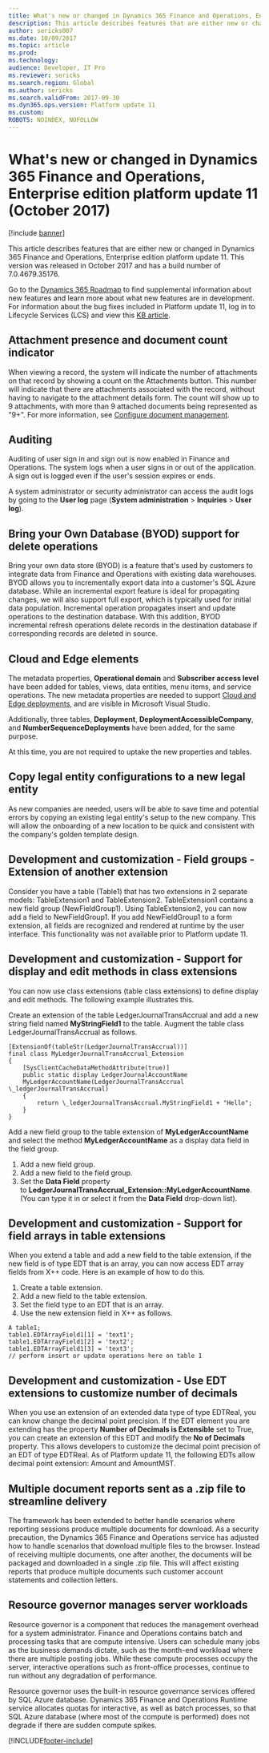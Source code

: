 ```yaml
---
title: What's new or changed in Dynamics 365 Finance and Operations, Enterprise edition platform update 11 (October 2017)
description: This article describes features that are either new or changed in Dynamics 365 Finance and Operations, Enterprise edition platform update 11. This version was released in October 2017.
author: sericks007
ms.date: 10/09/2017
ms.topic: article
ms.prod: 
ms.technology: 
audience: Developer, IT Pro
ms.reviewer: sericks
ms.search.region: Global
ms.author: sericks
ms.search.validFrom: 2017-09-30
ms.dyn365.ops.version: Platform update 11
ms.custom: 
ROBOTS: NOINDEX, NOFOLLOW
---
```


# What's new or changed in Dynamics 365 Finance and Operations, Enterprise edition platform update 11 (October 2017)

[!include [banner](../includes/banner.md)]

This article describes features that are either new or changed in Dynamics 365 Finance and Operations, Enterprise edition platform update 11. This version was released in October 2017 and has a build number of 7.0.4679.35176.

Go to the [Dynamics 365 Roadmap](https://roadmap.dynamics.com/) to find supplemental information about new features and learn more about what new features are in development. For information about the bug fixes included in Platform update 11, log in to Lifecycle Services (LCS) and view this [KB article](https://fix.lcs.dynamics.com/Issue/Resolved?kb=4047244&bugId=3869536&qc=310ad7de90642ce961cc3f51358f3b40788c975dec466891d0fcc17c13145f56).

## Attachment presence and document count indicator

When viewing a record, the system will indicate the number of attachments on that record by showing a count on the Attachments button. This number will indicate that there are attachments associated with the record, without having to navigate to the attachment details form. The count will show up to 9 attachments, with more than 9 attached documents being represented as "9+". For more information, see [Configure document management](../organization-administration/configure-document-management.md).

## Auditing

Auditing of user sign in and sign out is now enabled in Finance and Operations. The system logs when a user signs in or out of the application. A sign out is logged even if the user's session expires or ends.

A system administrator or security administrator can access the audit logs by going to the **User log** page (**System administration** \> **Inquiries** \> **User log**).

## Bring your Own Database (BYOD) support for delete operations

Bring your own data store (BYOD) is a feature that's used by customers to integrate data from Finance and Operations with existing data warehouses. BYOD allows you to incrementally export data into a customer's SQL Azure database. While an incremental export feature is ideal for propagating changes, we will also support full export, which is typically used for initial data population. Incremental operation propagates insert and update operations to the destination database. With this addition, BYOD incremental refresh operations delete records in the destination database if corresponding records are deleted in source.

## Cloud and Edge elements

The metadata properties, **Operational domain** and **Subscriber access level** have been added for tables, views, data entities, menu items, and service operations. The new metadata properties are needed to support [Cloud and Edge deployments](https://community.dynamics.com/b/msftdynamicsblog/archive/2017/02/23/the-right-cloud-option-for-your-business), and are visible in Microsoft Visual Studio.

Additionally, three tables, **Deployment**, **DeploymentAccessibleCompany**, and **NumberSequenceDeployments** have been added, for the same purpose.

At this time, you are not required to uptake the new properties and tables.

## Copy legal entity configurations to a new legal entity

As new companies are needed, users will be able to save time and potential errors by copying an existing legal entity's setup to the new company. This will allow the onboarding of a new location to be quick and consistent with the company's golden template design.

## Development and customization - Field groups - Extension of another extension

Consider you have a table (Table1) that has two extensions in 2 separate models: TableExtension1 and TableExtension2. TableExtension1 contains a new field group (NewFieldGroup1). Using TableExtension2, you can now add a field to NewFieldGroup1. If you add NewFieldGroup1 to a form extension, all fields are recognized and rendered at runtime by the user interface. This functionality was not available prior to Platform update 11.

## Development and customization - Support for display and edit methods in class extensions

You can now use class extensions (table class extensions) to define display and edit methods. The following example illustrates this.

Create an extension of the table LedgerJournalTransAccrual and add a new string field named **MyStringField1** to the table. Augment the table class LedgerJournalTransAccrual as follows.

```
[ExtensionOf(tableStr(LedgerJournalTransAccrual))]
final class MyLedgerJournalTransAccrual_Extension
{
    [SysClientCacheDataMethodAttribute(true)]
    public static display LedgerJournalAccountName
    MyLedgerAccountName(LedgerJournalTransAccrual \_ledgerJournalTransAccrual)
    {
        return \_ledgerJournalTransAccrual.MyStringField1 + "Hello";
    }
}
```

Add a new field group to the table extension of **MyLedgerAccountName** and select the method **MyLedgerAccountName** as a display data field in the field group. 

1. Add a new field group.
2. Add a new field to the field group.
3. Set the **Data Field** property to **LedgerJournalTransAccrual\_Extension::MyLedgerAccountName**. (You can type it in or select it from the **Data Field** drop-down list).

## Development and customization - Support for field arrays in table extensions

When you extend a table and add a new field to the table extension, if the new field is of type EDT that is an array, you can now access EDT array fields from X++ code. Here is an example of how to do this.

1. Create a table extension.
2. Add a new field to the table extension.
3. Set the field type to an EDT that is an array.
4. Use the new extension field in X++ as follows.

```
A table1;
table1.EDTArrayField1[1] = 'text1';
table1.EDTArrayField1[2] = 'text2';
table1.EDTArrayField1[3] = 'text3';
// perform insert or update operations here on table 1
```

## Development and customization - Use EDT extensions to customize number of decimals

When you use an extension of an extended data type of type EDTReal, you can know change the decimal point precision. If the EDT element you are extending has the property **Number of Decimals is Extensible** set to True, you can create an extension of this EDT and modify the **No of Decimals** property. This allows developers to customize the decimal point precision of an EDT of type EDTReal. As of Platform update 11, the following EDTs allow decimal point extension: Amount and AmountMST.

## Multiple document reports sent as a .zip file to streamline delivery

The framework has been extended to better handle scenarios where reporting sessions produce multiple documents for download. As a security precaution, the Dynamics 365 Finance and Operations service has adjusted how to handle scenarios that download multiple files to the browser. Instead of receiving multiple documents, one after another, the documents will be packaged and downloaded in a single .zip file. This will affect existing reports that produce multiple documents such customer account statements and collection letters.

## Resource governor manages server workloads

Resource governor is a component that reduces the management overhead for a system administrator. Finance and Operations contains batch and processing tasks that are compute intensive. Users can schedule many jobs as the business demands dictate, such as the month-end workload where there are multiple posting jobs. While these compute processes occupy the server, interactive operations such as front-office processes, continue to run without any degradation of performance.

Resource governor uses the built-in resource governance services offered by SQL Azure database. Dynamics 365 Finance and Operations Runtime service allocates quotas for interactive, as well as batch processes, so that SQL Azure database (where most of the compute is performed) does not degrade if there are sudden compute spikes.


[!INCLUDE[footer-include](../../../includes/footer-banner.md)]
